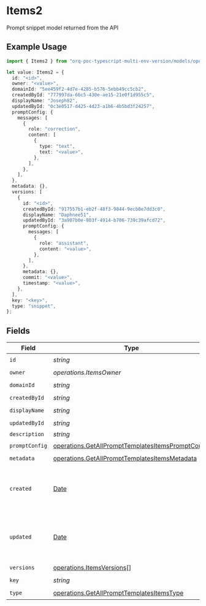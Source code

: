 # Items2

Prompt snippet model returned from the API

## Example Usage

```typescript
import { Items2 } from "orq-poc-typescript-multi-env-version/models/operations";

let value: Items2 = {
  id: "<id>",
  owner: "<value>",
  domainId: "5ee459f2-4d7e-4285-b576-5ebb49cc5cb2",
  createdById: "777997da-66c5-430e-ae15-21e0f1d955c5",
  displayName: "Joseph82",
  updatedById: "0c3e0517-d425-4d23-a1b6-4b5bd3f24257",
  promptConfig: {
    messages: [
      {
        role: "correction",
        content: [
          {
            type: "text",
            text: "<value>",
          },
        ],
      },
    ],
  },
  metadata: {},
  versions: [
    {
      id: "<id>",
      createdById: "917557b1-eb2f-48f3-9844-9ecb8e7dd3c0",
      displayName: "Daphnee51",
      updatedById: "3a907b0e-803f-4914-b706-739c39afcd72",
      promptConfig: {
        messages: [
          {
            role: "assistant",
            content: "<value>",
          },
        ],
      },
      metadata: {},
      commit: "<value>",
      timestamp: "<value>",
    },
  ],
  key: "<key>",
  type: "snippet",
};
```

## Fields

| Field                                                                                                                  | Type                                                                                                                   | Required                                                                                                               | Description                                                                                                            |
| ---------------------------------------------------------------------------------------------------------------------- | ---------------------------------------------------------------------------------------------------------------------- | ---------------------------------------------------------------------------------------------------------------------- | ---------------------------------------------------------------------------------------------------------------------- |
| `id`                                                                                                                   | *string*                                                                                                               | :heavy_check_mark:                                                                                                     | N/A                                                                                                                    |
| `owner`                                                                                                                | *operations.ItemsOwner*                                                                                                | :heavy_check_mark:                                                                                                     | N/A                                                                                                                    |
| `domainId`                                                                                                             | *string*                                                                                                               | :heavy_check_mark:                                                                                                     | N/A                                                                                                                    |
| `createdById`                                                                                                          | *string*                                                                                                               | :heavy_check_mark:                                                                                                     | N/A                                                                                                                    |
| `displayName`                                                                                                          | *string*                                                                                                               | :heavy_check_mark:                                                                                                     | N/A                                                                                                                    |
| `updatedById`                                                                                                          | *string*                                                                                                               | :heavy_check_mark:                                                                                                     | N/A                                                                                                                    |
| `description`                                                                                                          | *string*                                                                                                               | :heavy_minus_sign:                                                                                                     | N/A                                                                                                                    |
| `promptConfig`                                                                                                         | [operations.GetAllPromptTemplatesItemsPromptConfig](../../models/operations/getallprompttemplatesitemspromptconfig.md) | :heavy_check_mark:                                                                                                     | N/A                                                                                                                    |
| `metadata`                                                                                                             | [operations.GetAllPromptTemplatesItemsMetadata](../../models/operations/getallprompttemplatesitemsmetadata.md)         | :heavy_check_mark:                                                                                                     | N/A                                                                                                                    |
| `created`                                                                                                              | [Date](https://developer.mozilla.org/en-US/docs/Web/JavaScript/Reference/Global_Objects/Date)                          | :heavy_minus_sign:                                                                                                     | The date and time the resource was created                                                                             |
| `updated`                                                                                                              | [Date](https://developer.mozilla.org/en-US/docs/Web/JavaScript/Reference/Global_Objects/Date)                          | :heavy_minus_sign:                                                                                                     | The date and time the resource was last updated                                                                        |
| `versions`                                                                                                             | [operations.ItemsVersions](../../models/operations/itemsversions.md)[]                                                 | :heavy_check_mark:                                                                                                     | N/A                                                                                                                    |
| `key`                                                                                                                  | *string*                                                                                                               | :heavy_check_mark:                                                                                                     | N/A                                                                                                                    |
| `type`                                                                                                                 | [operations.GetAllPromptTemplatesItemsType](../../models/operations/getallprompttemplatesitemstype.md)                 | :heavy_check_mark:                                                                                                     | N/A                                                                                                                    |